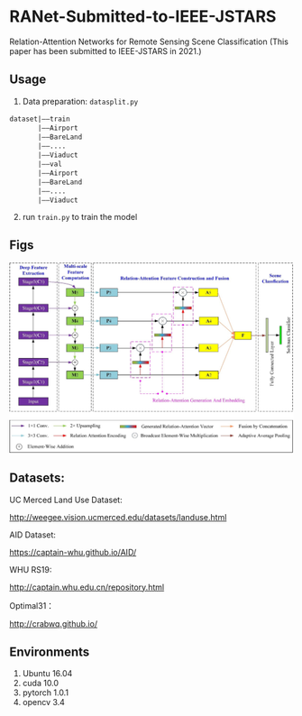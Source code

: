 # RANet-Submitted-to-IEEE-JSTARS
Relation-Attention Networks for Remote Sensing Scene Classification
(This paper has been submitted to IEEE-JSTARS in 2021.)

## Usage

1. Data preparation: `datasplit.py`

```
dataset|——train
	   |——Airport
	   |——BareLand
	   |——....
	   |——Viaduct
       |——val
	   |——Airport
	   |——BareLand
	   |——....
	   |——Viaduct
```



2. run `train.py` to train the model

## Figs

![fig](https://github.com/WangXin81/RANet-Submitted-to-IEEE-JSTARS/blob/main/fig.jpg)


## Datasets:

UC Merced Land Use Dataset: 

http://weegee.vision.ucmerced.edu/datasets/landuse.html

AID Dataset: 

https://captain-whu.github.io/AID/

WHU RS19: 

http://captain.whu.edu.cn/repository.html


Optimal31：

http://crabwq.github.io/


## Environments

1. Ubuntu 16.04
2. cuda 10.0
3. pytorch 1.0.1
4. opencv 3.4
